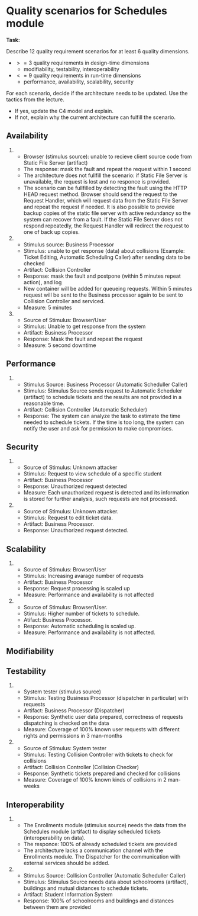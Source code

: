 # Quality scenarios for Schedules module

**Task:**

Describe 12 quality requirement scenarios for at least 6 quality dimensions.

- $>= 3$ quality requirements in design-time dimensions
  - modifiability, testability, interoperability
- $<= 9$ quality requirements in run-time dimensions
  - performance, availability, scalability, security

For each scenario, decide if the architecture needs to be updated. Use the tactics from the lecture.

- If yes, update the C4 model and explain.
- If not, explain why the current architecture can fulfill the scenario.

## Availability

1. - Browser (stimulus source): unable to recieve client source code from Static File Server (artifact)
   - The response: mask the fault and repeat the request within 1 second
   - The architecture does not fullfill the scenario: if Static File Server is unavailable, the request is lost and no responce is provided.
   - The scenario can be fullfilled by detecting the fault using the HTTP HEAD request method. Browser should send the request to the Request Handler, which will request data from the Static File Server and repeat the request if needed. It is also possible to provide backup copies of the static file server with active redundancy so the system can recover from a fault. If the Static File Server does not respond repeatedly, the Request Handler will redirect the request to one of back up copies.

2. - Stimulus source: Business Processor
   - Stimulus: unable to get response (data) about collisions (Example: Ticket Editing, Automatic Scheduling Caller) after sending data to be checked
   - Artifact: Collision Controller
   - Response: mask the fault and postpone (within 5 minutes repeat action), and log
   - New container will be added for queueing requests. Within 5 minutes request will be sent to the Business processor again to be sent to Collision Controller and serviced. 
   - Measure: 5 minutes 

3. - Source of Stimulus: Browser/User
   - Stimulus: Unable to get response from the system
   - Artifact: Business Processor
   - Response: Mask the fault and repeat the request
   - Measure: 5 second downtime

## Performance

1. - Stimulus Source: Business Processor (Automatic Scheduller Caller)
   - Stimulus: Stimulus Source sends request to Automatic Scheduler (artifact) to schedule tickets and the results are not provided in a reasonable time.
   - Artifact: Collision Controller (Automatic Scheduler)
   - Response: The system can analyze the task to estimate the time needed to schedule tickets. If the time is too long, the system can notify the user and ask for permission to make compromises.

## Security

1. - Source of Stimulus: Unknown attacker
   - Stimulus: Request to view schedule of a specific student
   - Artifact: Business Processor
   - Response: Unauthorized request detected
   - Measure: Each unauthorized request is detected and its information is stored for further analysis, such requests are not processed.

2. - Source of Stimulus: Unknown attacker.
   - Stimulus: Request to edit ticket data.
   - Artifact: Business Processor.
   - Response: Unauthorized request detected.

## Scalability

1. - Source of Stimulus: Browser/User
   - Stimulus: Increasing avarage number of requests
   - Artifact: Business Processor
   - Response: Request processing is scaled up
   - Measure: Performance and availability is not affected
  
2. - Source of Stimulus: Browser/User.
   - Stimulus: Higher number of tickets to schedule.
   - Atifact: Business Processor.
   - Response: Automatic scheduling is scaled up.
   - Measure: Performance and availability is not affected.

## Modifiability

## Testability

1. - System tester (stimulus source)
   - Stimulus: Testing Business Processor (dispatcher in particular) with requests
   - Artifact: Business Processor (Dispatcher)
   - Response: Synthetic user data prepared, correctness of requests dispatching is checked on the data
   - Measure: Coverage of 100% known user requests with different rights and permissions in 3 man-months

2. - Source of Stimulus: System tester
   - Stimulus: Testing Collision Controller with tickets to check for collisions
   - Artifact: Collision Controller (Collision Checker)
   - Response: Synthetic tickets prepared and checked for collisions
   - Measure: Coverage of 100% known kinds of collisions in 2 man-weeks
  
## Interoperability

1. - The Enrollments module (stimulus source) needs the data from the Schedules module (artifact) to display scheduled tickets (interoperability on data).
   - The responce: 100% of already scheduled tickets are provided
   - The architecture lacks a communication channel with the Enrollments module. The Dispatcher for the communication with external services should be added.

2. - Stimulus Source: Collision Controller (Automatic Scheduller Caller)
   - Stimulus: Stimulus Source needs data about schoolrooms (artifact), buildings and mutual distances to schedule tickets.
   - Artifact: Student Information System
   - Response: 100% of schoolrooms and buildings and distances between them are provided
